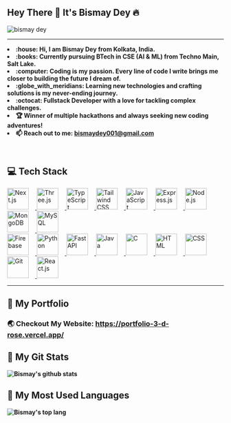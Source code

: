 <!-- @format -->

## Hey There :wave: It's Bismay Dey :fire:
  <img src="https://komarev.com/ghpvc/?username=BismayDey&label=🕵️&color=blue" alt="bismay dey" />
<hr>

<p align="center">
  <b>
    <li> :house: Hi, I am Bismay Dey from Kolkata, India. </li>
    <li> :books: Currently pursuing BTech in CSE (AI & ML) from Techno Main, Salt Lake. </li>
    <li> :computer: Coding is my passion. Every line of code I write brings me closer to building the future I dream of. </li>
    <li> :globe_with_meridians: Learning new technologies and crafting solutions is my never-ending journey. </li>
    <li> :octocat: Fullstack Developer with a love for tackling complex challenges. </li>
    <li> 🏆 Winner of multiple hackathons and always seeking new coding adventures! </li>
    <li> 📫 Reach out to me: <a href="mailto:bismaydey001@gmail.com">bismaydey001@gmail.com</a> </li>
  </b>
</p>

 <br> <h2 align="left">💻 Tech Stack</h2>
<p>
  <a href="https://nextjs.org/" target="_blank" rel="noreferrer">
    <img src="https://skillicons.dev/icons?i=nextjs" alt="Next.js" width="50" height="50" style="margin-right:15px;"/>
  </a>
  <a href="https://threejs.org/" target="_blank" rel="noreferrer">
    <img src="https://skillicons.dev/icons?i=threejs" alt="Three.js" width="50" height="50" style="margin-right:15px;"/>
  </a>
  <a href="https://www.typescriptlang.org/" target="_blank" rel="noreferrer">
    <img src="https://skillicons.dev/icons?i=typescript" alt="TypeScript" width="50" height="50" style="margin-right:15px;"/>
  </a>
  <a href="https://tailwindcss.com/" target="_blank" rel="noreferrer">
    <img src="https://skillicons.dev/icons?i=tailwind" alt="Tailwind CSS" width="50" height="50" style="margin-right:15px;"/>
  </a>
  <a href="https://developer.mozilla.org/en-US/docs/Web/JavaScript" target="_blank" rel="noreferrer">
    <img src="https://skillicons.dev/icons?i=javascript" alt="JavaScript" width="50" height="50" style="margin-right:15px;"/>
  </a>
  <a href="https://expressjs.com/" target="_blank" rel="noreferrer">
    <img src="https://skillicons.dev/icons?i=express" alt="Express.js" width="50" height="50" style="margin-right:15px;"/>
  </a>
  <a href="https://nodejs.org/" target="_blank" rel="noreferrer">
    <img src="https://skillicons.dev/icons?i=nodejs" alt="Node.js" width="50" height="50" style="margin-right:15px;"/>
  </a>
  <a href="https://www.mongodb.com/" target="_blank" rel="noreferrer">
    <img src="https://skillicons.dev/icons?i=mongodb" alt="MongoDB" width="50" height="50" style="margin-right:15px;"/>
  </a>
  <a href="https://www.mysql.com/" target="_blank" rel="noreferrer">
    <img src="https://skillicons.dev/icons?i=mysql" alt="MySQL" width="50" height="50" style="margin-right:15px;"/>
  </a>
 <br>
  <a href="https://firebase.google.com/" target="_blank" rel="noreferrer">
    <img src="https://skillicons.dev/icons?i=firebase" alt="Firebase" width="50" height="50" style="margin-right:15px;"/>
  </a>
  <a href="https://www.python.org/" target="_blank" rel="noreferrer">
    <img src="https://skillicons.dev/icons?i=python" alt="Python" width="50" height="50" style="margin-right:15px;"/>
  </a>
  <a href="https://fastapi.tiangolo.com/" target="_blank" rel="noreferrer">
    <img src="https://skillicons.dev/icons?i=fastapi" alt="FastAPI" width="50" height="50" style="margin-right:15px;"/>
  </a>
  <a href="https://www.java.com/" target="_blank" rel="noreferrer">
    <img src="https://skillicons.dev/icons?i=java" alt="Java" width="50" height="50" style="margin-right:15px;"/>
  </a>
  <a href="https://www.cprogramming.com/" target="_blank" rel="noreferrer">
    <img src="https://skillicons.dev/icons?i=c" alt="C" width="50" height="50" style="margin-right:15px;"/>
  </a>
  <a href="https://developer.mozilla.org/en-US/docs/Web/HTML" target="_blank" rel="noreferrer">
    <img src="https://skillicons.dev/icons?i=html" alt="HTML" width="50" height="50" style="margin-right:15px;"/>
  </a>
  <a href="https://developer.mozilla.org/en-US/docs/Web/CSS" target="_blank" rel="noreferrer">
    <img src="https://skillicons.dev/icons?i=css" alt="CSS" width="50" height="50" style="margin-right:15px;"/>
  </a>
  <a href="https://git-scm.com/" target="_blank" rel="noreferrer">
    <img src="https://skillicons.dev/icons?i=git" alt="Git" width="50" height="50" style="margin-right:15px;"/>
  </a>
  <a href="https://reactjs.org/" target="_blank" rel="noreferrer">
    <img src="https://skillicons.dev/icons?i=react" alt="React.js" width="50" height="50" style="margin-right:15px;"/>
  </a>
</p>


<b>
<hr>

## :rocket: My Portfolio

### :earth_asia: Checkout My Website: https://portfolio-3-d-rose.vercel.app/

## :tada: My Git Stats

![Bismay's github stats](https://github-readme-stats.vercel.app/api?username=BismayDey&show_icons=true&theme=radical)

## :crystal_ball: My Most Used Languages

![Bismay's top lang](https://github-readme-stats.vercel.app/api/top-langs/?username=BismayDey&layout=compact)
